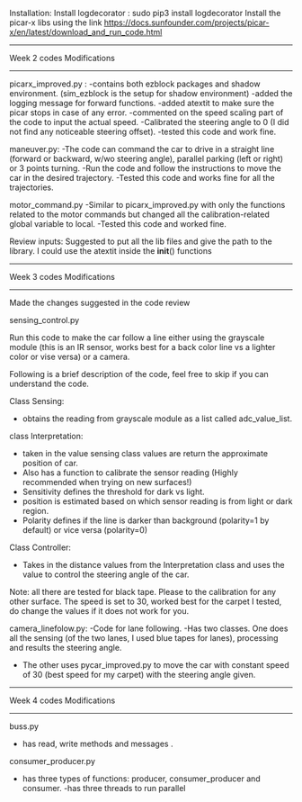 Installation:
Install logdecorator : sudo pip3 install logdecorator
Install the picar-x libs using the link https://docs.sunfounder.com/projects/picar-x/en/latest/download_and_run_code.html

*****************************************
Week 2 codes Modifications
*********************************************
picarx_improved.py :
-contains both ezblock packages and shadow environment. (sim_ezblock is the setup for shadow environment)
-added the logging message for forward functions.
-added atextit to make sure the picar stops in case of any error.
-commented on the speed scaling part of the code to input the actual speed. -Calibrated the steering angle to 0 (I did not find any noticeable steering offset).
-tested this code and work fine.

maneuver.py:
-The code can command the car to drive in a straight line (forward or backward, w/wo steering angle), parallel parking (left or right) or 3 points turning. -Run the code and follow the instructions to move the car in the desired trajectory.
-Tested this code and works fine for all the trajectories.

motor_command.py
-Similar to picarx_improved.py with only the functions related to the motor commands but changed all the calibration-related global variable to local.
-Tested this code and worked fine.

Review inputs: Suggested to put all the lib files and give the path to the library.
                I could use the atextit inside the __init__() functions

************************************************
Week 3 codes Modifications
*********************************************

Made the changes suggested in the code review

sensing_control.py

Run this code to make the car follow a line either using the grayscale module (this is an IR sensor, works best for a back color line vs a lighter color or vise versa) or a camera.

Following is a brief description of the code, feel free to skip if you can understand the code.

Class Sensing:
- obtains the reading from grayscale module as a list called adc_value_list.

class Interpretation:
- taken in the value sensing class values are return the approximate position of car.
- Also has a function to calibrate the sensor reading (Highly recommended when trying on new surfaces!)
- Sensitivity defines the threshold for dark vs light.
- position is estimated based on which sensor reading is from light or dark region.
- Polarity defines if the line is darker than background (polarity=1 by default) or vice versa (polarity=0)

Class Controller:
- Takes in the distance values from the Interpretation class and uses the value to control the steering angle of the car.



Note:
all there are tested for black tape. Please to the calibration for any other surface.
The speed is set to 30, worked best for the carpet I tested, do change the values if it does not work for you.

camera_linefolow.py:
-Code for lane following.
-Has two classes. One does all the sensing (of the two lanes, I used blue tapes for lanes), processing and results the steering angle.
- The other uses pycar_improved.py to move the car with constant speed of 30 (best speed for my carpet) with the steering angle given.



************************************************
Week 4 codes Modifications
*********************************************
buss.py
  - has read, write methods and messages .

consumer_producer.py
- has three types of functions: producer, consumer_producer and consumer.
-has three threads to run parallel
